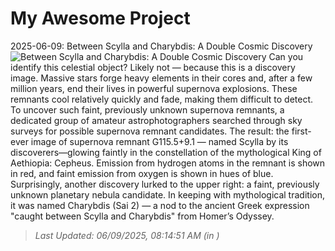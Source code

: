 # My Awesome Project

<!-- APOD Start -->
2025-06-09: Between Scylla and Charybdis: A Double Cosmic Discovery
![Between Scylla and Charybdis: A Double Cosmic Discovery](https://apod.nasa.gov/apod/image/2506/ScyllaB_LerouxGere_960.jpg)
Can you identify this celestial object?  Likely not — because this is a discovery image.  Massive stars forge heavy elements in their cores and, after a few million years, end their lives in powerful supernova explosions. These remnants cool relatively quickly and fade, making them difficult to detect.  To uncover such faint, previously unknown supernova remnants, a dedicated group of amateur astrophotographers searched through sky surveys for possible supernova remnant candidates.  The result: the first-ever image of supernova remnant G115.5+9.1 — named Scylla by its discoverers—glowing faintly in the constellation of the mythological King of Aethiopia: Cepheus.  Emission from hydrogen atoms in the remnant is shown in red, and faint emission from oxygen is shown in hues of blue.  Surprisingly, another discovery lurked to the upper right: a faint, previously unknown planetary nebula candidate. In keeping with mythological tradition, it was named Charybdis (Sai 2) — a nod to the ancient Greek expression "caught between Scylla and Charybdis" from Homer’s Odyssey.
> _Last Updated: 06/09/2025, 08:14:51 AM (in )_
<!-- APOD End -->
